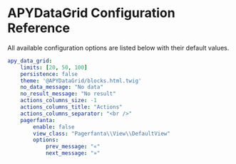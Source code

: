 # APYDataGrid Configuration Reference

All available configuration options are listed below with their default values.

```yaml
apy_data_grid:
    limits: [20, 50, 100]
    persistence: false
    theme: '@APYDataGrid/blocks.html.twig'
    no_data_message: "No data"
    no_result_message: "No result"
    actions_columns_size: -1
    actions_columns_title: "Actions"
    actions_columns_separator: "<br />"
    pagerfanta:
        enable: false
        view_class: "Pagerfanta\\View\\DefaultView"
        options:
            prev_message: "«"
            next_message: "»"
```
